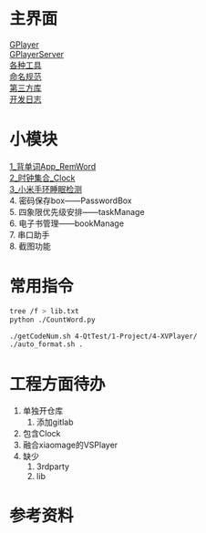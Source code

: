 
# 主界面
[GPlayer](doc/Main/GPlayer.md)<br/>
[GPlayerServer](doc/Main/GPlayerServer.md)<br/>
[各种工具](doc/Main/Tool.md)<br/>
[命名规范](doc/Main/NameNote.md)<br/>
[第三方库](doc/Main/ThirdPartyRepository.md)<br/>
[开发日志](doc/Main/GPlayerLog.md)<br/>

# 小模块
[1_背单词App_RemWord](doc/App/1_RemWordReadMe.md)<br/>
[2_时钟集合_Clock](doc/App/2_Clock.md)<br/>
[3_小米手环睡眠检测](doc/App/3_XiaomiWatchDisplay.md)<br/>
4. 密码保存box——PasswordBox<br/>
5. 四象限优先级安排——taskManage<br/>
6. 电子书管理——bookManage<br/>
7. 串口助手<br/>
8. 截图功能


# 常用指令
```bash
tree /f > lib.txt
python ./CountWord.py

./getCodeNum.sh 4-QtTest/1-Project/4-XVPlayer/
./auto_format.sh .
```


# 工程方面待办

1. 单独开仓库
   1. 添加gitlab
2. 包含Clock
3. 融合xiaomage的VSPlayer
4. 缺少
   1. 3rdparty
   2. lib


# 参考资料


